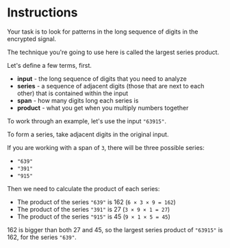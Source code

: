 # Instructions

Your task is to look for patterns in the long sequence of digits in the encrypted signal.

The technique you're going to use here is called the largest series product.

Let's define a few terms, first.

- **input** - the long sequence of digits that you need to analyze
- **series** - a sequence of adjacent digits (those that are next to each other) that is contained within the input
- **span** - how many digits long each series is
- **product** - what you get when you multiply numbers together

To work through an example, let's use the input `"63915"`.

To form a series, take adjacent digits in the original input.

If you are working with a span of `3`, there will be three possible series:

- `"639"`
- `"391"`
- `"915"`

Then we need to calculate the product of each series:

- The product of the series `"639"` is 162 (`6 × 3 × 9 = 162`)
- The product of the series `"391"` is 27 (`3 × 9 × 1 = 27`)
- The product of the series `"915"` is 45 (`9 × 1 × 5 = 45`)

162 is bigger than both 27 and 45, so the largest series product of `"63915"` is 162, for the series `"639"`.
